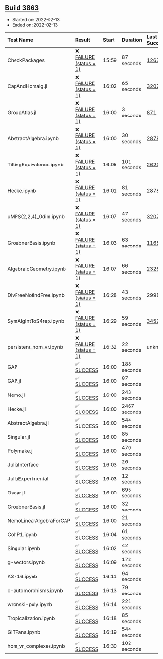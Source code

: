 ## [Build 3863](https://oscarci.mathematik.uni-kl.de/job/oscar-stable/3863/)

* Started on: 2022-02-13
* Ended on: 2022-02-13

| Test Name    | Result | Start | Duration | Last Success | First Failure |
|:-------------|:-------|:------|:---------|:-------------|:--------------|
| CheckPackages | ❌ [FAILURE (status = 1)](https://oscarci.mathematik.uni-kl.de/job/oscar-stable/3863/artifact/logs/build-3863/CheckPackages.log) | 15:59 | 87 seconds | [1263](https://oscarci.mathematik.uni-kl.de/job/oscar-stable/1263/) | [1264](https://oscarci.mathematik.uni-kl.de/job/oscar-stable/1264/) |
| CapAndHomalg.jl | ❌ [FAILURE (status = 1)](https://oscarci.mathematik.uni-kl.de/job/oscar-stable/3863/artifact/logs/build-3863/CapAndHomalg.jl.log) | 16:02 | 65 seconds | [3207](https://oscarci.mathematik.uni-kl.de/job/oscar-stable/3207/) | [3208](https://oscarci.mathematik.uni-kl.de/job/oscar-stable/3208/) |
| GroupAtlas.jl | ❌ [FAILURE (status = 1)](https://oscarci.mathematik.uni-kl.de/job/oscar-stable/3863/artifact/logs/build-3863/GroupAtlas.jl.log) | 16:00 | 3 seconds | [871](https://oscarci.mathematik.uni-kl.de/job/oscar-stable/871/) | [872](https://oscarci.mathematik.uni-kl.de/job/oscar-stable/872/) |
| AbstractAlgebra.ipynb | ❌ [FAILURE (status = 1)](https://oscarci.mathematik.uni-kl.de/job/oscar-stable/3863/artifact/logs/build-3863/AbstractAlgebra.ipynb.log) | 16:00 | 30 seconds | [2878](https://oscarci.mathematik.uni-kl.de/job/oscar-stable/2878/) | [2879](https://oscarci.mathematik.uni-kl.de/job/oscar-stable/2879/) |
| TiltingEquivalence.ipynb | ❌ [FAILURE (status = 1)](https://oscarci.mathematik.uni-kl.de/job/oscar-stable/3863/artifact/logs/build-3863/TiltingEquivalence.ipynb.log) | 16:05 | 101 seconds | [2629](https://oscarci.mathematik.uni-kl.de/job/oscar-stable/2629/) | [2630](https://oscarci.mathematik.uni-kl.de/job/oscar-stable/2630/) |
| Hecke.ipynb | ❌ [FAILURE (status = 1)](https://oscarci.mathematik.uni-kl.de/job/oscar-stable/3863/artifact/logs/build-3863/Hecke.ipynb.log) | 16:01 | 81 seconds | [2878](https://oscarci.mathematik.uni-kl.de/job/oscar-stable/2878/) | [2879](https://oscarci.mathematik.uni-kl.de/job/oscar-stable/2879/) |
| uMPS(2,2,4)_0dim.ipynb | ❌ [FAILURE (status = 1)](https://oscarci.mathematik.uni-kl.de/job/oscar-stable/3863/artifact/logs/build-3863/uMPS-2-2-4-_0dim.ipynb.log) | 16:07 | 47 seconds | [3207](https://oscarci.mathematik.uni-kl.de/job/oscar-stable/3207/) | [3208](https://oscarci.mathematik.uni-kl.de/job/oscar-stable/3208/) |
| GroebnerBasis.ipynb | ❌ [FAILURE (status = 1)](https://oscarci.mathematik.uni-kl.de/job/oscar-stable/3863/artifact/logs/build-3863/GroebnerBasis.ipynb.log) | 16:03 | 63 seconds | [1168](https://oscarci.mathematik.uni-kl.de/job/oscar-stable/1168/) | [1169](https://oscarci.mathematik.uni-kl.de/job/oscar-stable/1169/) |
| AlgebraicGeometry.ipynb | ❌ [FAILURE (status = 1)](https://oscarci.mathematik.uni-kl.de/job/oscar-stable/3863/artifact/logs/build-3863/AlgebraicGeometry.ipynb.log) | 16:07 | 66 seconds | [2326](https://oscarci.mathematik.uni-kl.de/job/oscar-stable/2326/) | [2327](https://oscarci.mathematik.uni-kl.de/job/oscar-stable/2327/) |
| DivFreeNotIndFree.ipynb | ❌ [FAILURE (status = 1)](https://oscarci.mathematik.uni-kl.de/job/oscar-stable/3863/artifact/logs/build-3863/DivFreeNotIndFree.ipynb.log) | 16:28 | 43 seconds | [2998](https://oscarci.mathematik.uni-kl.de/job/oscar-stable/2998/) | [2999](https://oscarci.mathematik.uni-kl.de/job/oscar-stable/2999/) |
| SymAlgIntToS4rep.ipynb | ❌ [FAILURE (status = 1)](https://oscarci.mathematik.uni-kl.de/job/oscar-stable/3863/artifact/logs/build-3863/SymAlgIntToS4rep.ipynb.log) | 16:29 | 59 seconds | [3457](https://oscarci.mathematik.uni-kl.de/job/oscar-stable/3457/) | [3458](https://oscarci.mathematik.uni-kl.de/job/oscar-stable/3458/) |
| persistent_hom_vr.ipynb | ❌ [FAILURE (status = 1)](https://oscarci.mathematik.uni-kl.de/job/oscar-stable/3863/artifact/logs/build-3863/persistent_hom_vr.ipynb.log) | 16:32 | 22 seconds | unknown | unknown |
| GAP | ✅ [SUCCESS](https://oscarci.mathematik.uni-kl.de/job/oscar-stable/3863/artifact/logs/build-3863/GAP.log) | 16:00 | 188 seconds |  |  |
| GAP.jl | ✅ [SUCCESS](https://oscarci.mathematik.uni-kl.de/job/oscar-stable/3863/artifact/logs/build-3863/GAP.jl.log) | 16:00 | 87 seconds |  |  |
| Nemo.jl | ✅ [SUCCESS](https://oscarci.mathematik.uni-kl.de/job/oscar-stable/3863/artifact/logs/build-3863/Nemo.jl.log) | 16:00 | 243 seconds |  |  |
| Hecke.jl | ✅ [SUCCESS](https://oscarci.mathematik.uni-kl.de/job/oscar-stable/3863/artifact/logs/build-3863/Hecke.jl.log) | 16:00 | 2467 seconds |  |  |
| AbstractAlgebra.jl | ✅ [SUCCESS](https://oscarci.mathematik.uni-kl.de/job/oscar-stable/3863/artifact/logs/build-3863/AbstractAlgebra.jl.log) | 16:00 | 544 seconds |  |  |
| Singular.jl | ✅ [SUCCESS](https://oscarci.mathematik.uni-kl.de/job/oscar-stable/3863/artifact/logs/build-3863/Singular.jl.log) | 16:00 | 85 seconds |  |  |
| Polymake.jl | ✅ [SUCCESS](https://oscarci.mathematik.uni-kl.de/job/oscar-stable/3863/artifact/logs/build-3863/Polymake.jl.log) | 16:00 | 470 seconds |  |  |
| JuliaInterface | ✅ [SUCCESS](https://oscarci.mathematik.uni-kl.de/job/oscar-stable/3863/artifact/logs/build-3863/JuliaInterface.log) | 16:03 | 26 seconds |  |  |
| JuliaExperimental | ✅ [SUCCESS](https://oscarci.mathematik.uni-kl.de/job/oscar-stable/3863/artifact/logs/build-3863/JuliaExperimental.log) | 16:03 | 12 seconds |  |  |
| Oscar.jl | ✅ [SUCCESS](https://oscarci.mathematik.uni-kl.de/job/oscar-stable/3863/artifact/logs/build-3863/Oscar.jl.log) | 16:00 | 695 seconds |  |  |
| GroebnerBasis.jl | ✅ [SUCCESS](https://oscarci.mathematik.uni-kl.de/job/oscar-stable/3863/artifact/logs/build-3863/GroebnerBasis.jl.log) | 16:00 | 32 seconds |  |  |
| NemoLinearAlgebraForCAP | ✅ [SUCCESS](https://oscarci.mathematik.uni-kl.de/job/oscar-stable/3863/artifact/logs/build-3863/NemoLinearAlgebraForCAP.log) | 16:00 | 21 seconds |  |  |
| CohP1.ipynb | ✅ [SUCCESS](https://oscarci.mathematik.uni-kl.de/job/oscar-stable/3863/artifact/logs/build-3863/CohP1.ipynb.log) | 16:04 | 61 seconds |  |  |
| Singular.ipynb | ✅ [SUCCESS](https://oscarci.mathematik.uni-kl.de/job/oscar-stable/3863/artifact/logs/build-3863/Singular.ipynb.log) | 16:02 | 42 seconds |  |  |
| g-vectors.ipynb | ✅ [SUCCESS](https://oscarci.mathematik.uni-kl.de/job/oscar-stable/3863/artifact/logs/build-3863/g-vectors.ipynb.log) | 16:09 | 173 seconds |  |  |
| K3-16.ipynb | ✅ [SUCCESS](https://oscarci.mathematik.uni-kl.de/job/oscar-stable/3863/artifact/logs/build-3863/K3-16.ipynb.log) | 16:11 | 94 seconds |  |  |
| c-automorphisms.ipynb | ✅ [SUCCESS](https://oscarci.mathematik.uni-kl.de/job/oscar-stable/3863/artifact/logs/build-3863/c-automorphisms.ipynb.log) | 16:13 | 79 seconds |  |  |
| wronski-poly.ipynb | ✅ [SUCCESS](https://oscarci.mathematik.uni-kl.de/job/oscar-stable/3863/artifact/logs/build-3863/wronski-poly.ipynb.log) | 16:14 | 221 seconds |  |  |
| Tropicalization.ipynb | ✅ [SUCCESS](https://oscarci.mathematik.uni-kl.de/job/oscar-stable/3863/artifact/logs/build-3863/Tropicalization.ipynb.log) | 16:18 | 85 seconds |  |  |
| GITFans.ipynb | ✅ [SUCCESS](https://oscarci.mathematik.uni-kl.de/job/oscar-stable/3863/artifact/logs/build-3863/GITFans.ipynb.log) | 16:19 | 544 seconds |  |  |
| hom_vr_complexes.ipynb | ✅ [SUCCESS](https://oscarci.mathematik.uni-kl.de/job/oscar-stable/3863/artifact/logs/build-3863/hom_vr_complexes.ipynb.log) | 16:30 | 102 seconds |  |  |
